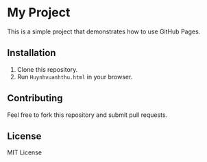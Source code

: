 # My Project

This is a simple project that demonstrates how to use GitHub Pages.

## Installation

1. Clone this repository.
2. Run `Huynhvuanhthu.html` in your browser.

## Contributing

Feel free to fork this repository and submit pull requests.

## License

MIT License

